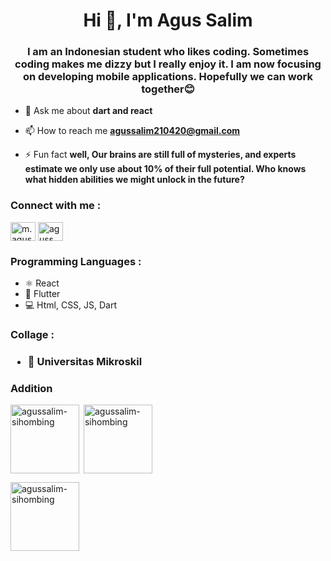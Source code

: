 
<h1 align="center">Hi 👋, I'm Agus Salim</h1>
<h3 align="center">I am an Indonesian student who likes coding. Sometimes coding makes me dizzy but I really enjoy it. 
I am now focusing on developing mobile applications. Hopefully we can work together😊</h3>

- 💬 Ask me about **dart and react**

- 📫 How to reach me **agussalim210420@gmail.com**

- ⚡ Fun fact **well, Our brains are still full of mysteries, and experts estimate we only use about 10% of their full potential. Who knows what hidden abilities we might unlock in the future?**

<h3 align="left">Connect with me :</h3>
<p align="left">
<a href="https://linkedin.com/in/m-agus-salim-774002256" target="blank"><img align="center" src="https://raw.githubusercontent.com/rahuldkjain/github-profile-readme-generator/master/src/images/icons/Social/linked-in-alt.svg" alt="m. agus salim" height="30" width="40" /></a>
<a href="https://instagram.com/aguss_sihombing" target="blank"><img align="center" src="https://raw.githubusercontent.com/rahuldkjain/github-profile-readme-generator/master/src/images/icons/Social/instagram.svg" alt="aguss_sihombing" height="30" width="40" /></a>
</p>

<h3 align="left">Programming Languages :</h3>

- ⚛ React
- 📱 Flutter
- 💻 Html, CSS, JS, Dart

<h3 align="left">Collage :<h3>

- 🏢 Universitas Mikroskil
  
<h3 align="left">Addition</h3>
<p><img align="left" height="110px"  src="https://github-readme-stats.vercel.app/api/top-langs?username=AgusSalim-Sihombing&show_icons=true&locale=en&layout=compact" alt="agussalim-sihombing" /></p>
<p>&nbsp;<img align="center" height="110px" src="https://github-readme-stats.vercel.app/api?username=AgusSalim-Sihombing&show_icons=true&locale=en" alt="agussalim-sihombing" /></p>

<p><img align="center" height="110px" src="https://github-readme-streak-stats.herokuapp.com/?user=agussalim-sihombing&" alt="agussalim-sihombing" /></p>



<!---
AgusSalim-Sihombing/AgusSalim-Sihombing is a ✨ special ✨ repository because its `README.md` (this file) appears on your GitHub profile.
You can click the Preview link to take a look at your changes.
--->
